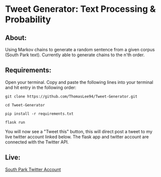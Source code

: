 # Tweet Generator: Text Processing & Probability

## About:

Using Markov chains to generate a random sentence from a given corpus (South Park text). 
Currently able to generate chains to the n'th order. 

## Requirements: 

Open your terminal. Copy and paste the following lines into your terminal and hit entry in the following order:

```
git clone https://github.com/ThomasLee94/Tweet-Generator.git
```

```
cd Tweet-Generator
```

```
pip install -r requirements.txt
```

```
flask run
```

You will now see a "Tweet this" button, this will direct post a tweet to my live twitter account linked below. The flask app and twitter account are connected with the Twitter API. 

## Live:
[South Park Twitter Account](https://twitter.com/Southparktweet2?lang=en)



